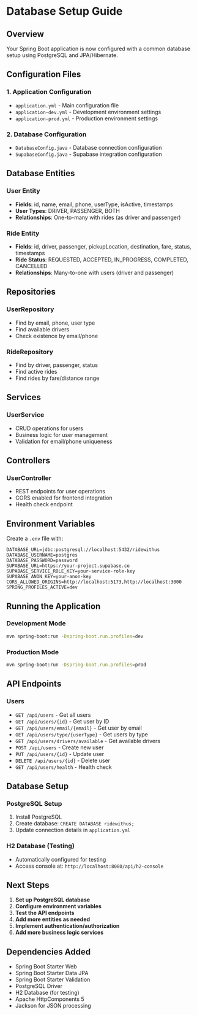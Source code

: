 # Database Setup Guide

## Overview
Your Spring Boot application is now configured with a common database setup using PostgreSQL and JPA/Hibernate.

## Configuration Files

### 1. Application Configuration
- `application.yml` - Main configuration file
- `application-dev.yml` - Development environment settings
- `application-prod.yml` - Production environment settings

### 2. Database Configuration
- `DatabaseConfig.java` - Database connection configuration
- `SupabaseConfig.java` - Supabase integration configuration

## Database Entities

### User Entity
- **Fields**: id, name, email, phone, userType, isActive, timestamps
- **User Types**: DRIVER, PASSENGER, BOTH
- **Relationships**: One-to-many with rides (as driver and passenger)

### Ride Entity
- **Fields**: id, driver, passenger, pickupLocation, destination, fare, status, timestamps
- **Ride Status**: REQUESTED, ACCEPTED, IN_PROGRESS, COMPLETED, CANCELLED
- **Relationships**: Many-to-one with users (driver and passenger)

## Repositories

### UserRepository
- Find by email, phone, user type
- Find available drivers
- Check existence by email/phone

### RideRepository
- Find by driver, passenger, status
- Find active rides
- Find rides by fare/distance range

## Services

### UserService
- CRUD operations for users
- Business logic for user management
- Validation for email/phone uniqueness

## Controllers

### UserController
- REST endpoints for user operations
- CORS enabled for frontend integration
- Health check endpoint

## Environment Variables

Create a `.env` file with:
```env
DATABASE_URL=jdbc:postgresql://localhost:5432/ridewithus
DATABASE_USERNAME=postgres
DATABASE_PASSWORD=password
SUPABASE_URL=https://your-project.supabase.co
SUPABASE_SERVICE_ROLE_KEY=your-service-role-key
SUPABASE_ANON_KEY=your-anon-key
CORS_ALLOWED_ORIGINS=http://localhost:5173,http://localhost:3000
SPRING_PROFILES_ACTIVE=dev
```

## Running the Application

### Development Mode
```bash
mvn spring-boot:run -Dspring-boot.run.profiles=dev
```

### Production Mode
```bash
mvn spring-boot:run -Dspring-boot.run.profiles=prod
```

## API Endpoints

### Users
- `GET /api/users` - Get all users
- `GET /api/users/{id}` - Get user by ID
- `GET /api/users/email/{email}` - Get user by email
- `GET /api/users/type/{userType}` - Get users by type
- `GET /api/users/drivers/available` - Get available drivers
- `POST /api/users` - Create new user
- `PUT /api/users/{id}` - Update user
- `DELETE /api/users/{id}` - Delete user
- `GET /api/users/health` - Health check

## Database Setup

### PostgreSQL Setup
1. Install PostgreSQL
2. Create database: `CREATE DATABASE ridewithus;`
3. Update connection details in `application.yml`

### H2 Database (Testing)
- Automatically configured for testing
- Access console at: `http://localhost:8080/api/h2-console`

## Next Steps

1. **Set up PostgreSQL database**
2. **Configure environment variables**
3. **Test the API endpoints**
4. **Add more entities as needed**
5. **Implement authentication/authorization**
6. **Add more business logic services**

## Dependencies Added

- Spring Boot Starter Web
- Spring Boot Starter Data JPA
- Spring Boot Starter Validation
- PostgreSQL Driver
- H2 Database (for testing)
- Apache HttpComponents 5
- Jackson for JSON processing

